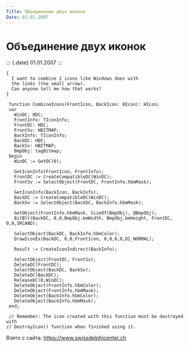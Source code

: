 ```yaml
---
Title: Объединение двух иконок
Date: 01.01.2007
---
```


Объединение двух иконок
=======================

::: {.date}
01.01.2007
:::

    { 
      I want to combine 2 icons like Windows does with 
      the links (the small arrow). 
      Can anyone tell me how that works? 
    }
     
     function CombineIcons(FrontIcon, BackIcon: HIcon): HIcon;
     var
       WinDC: HDC;
       FrontInfo: TIconInfo;
       FrontDC: HDC;
       FrontSv: HBITMAP;
       BackInfo: TIconInfo;
       BackDC: HDC;
       BackSv: HBITMAP;
       BmpObj: tagBitmap;
     begin
       WinDC := GetDC(0);
     
       GetIconInfo(FrontIcon, FrontInfo);
       FrontDC := CreateCompatibleDC(WinDC);
       FrontSv := SelectObject(FrontDC, FrontInfo.hbmMask);
     
       GetIconInfo(BackIcon, BackInfo);
       BackDC := CreateCompatibleDC(WinDC);
       BackSv := SelectObject(BackDC, BackInfo.hbmMask);
     
       GetObject(FrontInfo.hbmMask, SizeOf(BmpObj), @BmpObj);
       BitBlt(BackDC, 0,0,BmpObj.bmWidth, BmpObj.bmHeight, FrontDC, 0,0,SRCAND);
     
       SelectObject(BackDC, BackInfo.hbmColor);
       DrawIconEx(BackDC, 0,0,FrontIcon, 0,0,0,0,DI_NORMAL);
     
       Result := CreateIconIndirect(BackInfo);
     
       SelectObject(FrontDC, FrontSv);
       DeleteDC(FrontDC);
       SelectObject(BackDC, BackSv);
       DeleteDC(BackDC);
       ReleaseDC(0,WinDC);
       DeleteObject(FrontInfo.hbmColor);
       DeleteObject(FrontInfo.hbmMask);
       DeleteObject(BackInfo.hbmColor);
       DeleteObject(BackInfo.hbmMask);
     end;
     
     // Remember: The icon created with this function must be destroyed with 
    // DestroyIcon() function when finished using it. 

Взято с сайта: <https://www.swissdelphicenter.ch>
